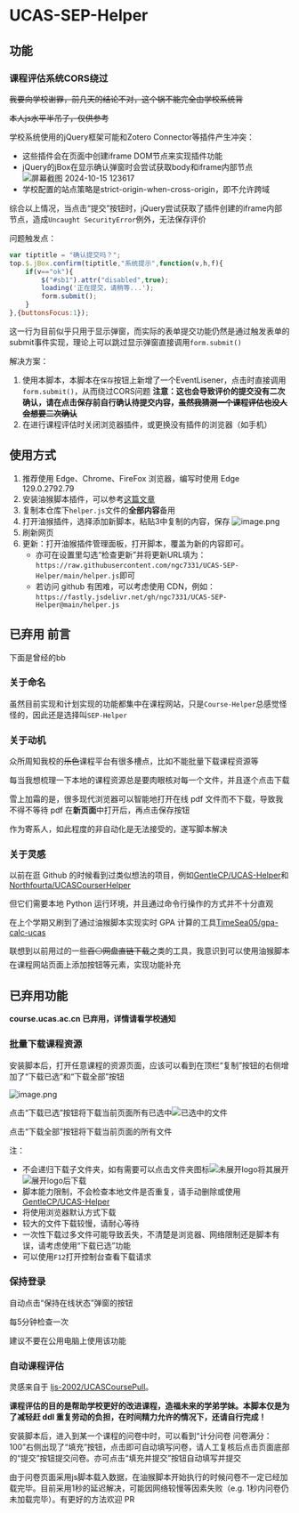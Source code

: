 # UCAS-SEP-Helper
## 功能
### 课程评估系统CORS绕过
~~我要向学校谢罪，前几天的结论不对，这个锅不能完全由学校系统背~~

~~本人js水平半吊子，仅供参考~~

学校系统使用的jQuery框架可能和Zotero Connector等插件产生冲突：
- 这些插件会在页面中创建iframe DOM节点来实现插件功能
- jQuery的jBox在显示确认弹窗时会尝试获取body和iframe内部节点
 ![屏幕截图 2024-10-15 123617](https://github.com/user-attachments/assets/2a43c3b7-61f9-4e9c-b91b-14d71eb8df5c)
- 学校配置的站点策略是strict-origin-when-cross-origin，即不允许跨域

综合以上情况，当点击“提交”按钮时，jQuery尝试获取了插件创建的iframe内部节点，造成`Uncaught SecurityError`例外，无法保存评价

问题触发点：
```javascript
var tiptitle = "确认提交吗？";
top.$.jBox.confirm(tiptitle,"系统提示",function(v,h,f){
	if(v=="ok"){
		$("#sb1").attr("disabled",true);
		loading('正在提交，请稍等...');
		form.submit();
	}
},{buttonsFocus:1});
```

这一行为目前似乎只用于显示弹窗，而实际的表单提交功能仍然是通过触发表单的submit事件实现，理论上可以跳过显示弹窗直接调用`form.submit()`

解决方案：
1. 使用本脚本，本脚本在`保存`按钮上新增了一个EventLisener，点击时直接调用`form.submit()`，从而绕过CORS问题
   **注意：这也会导致评价的提交没有二次确认，请在点击保存前自行确认待提交内容，~~虽然我猜测一个课程评估也没人会想要二次确认~~**
2. 在进行课程评估时关闭浏览器插件，或更换没有插件的浏览器（如手机）

## 使用方式
1. 推荐使用 Edge、Chrome、FireFox 浏览器，编写时使用 Edge 129.0.2792.79
2. 安装油猴脚本插件，可以参考[这篇文章](https://zhuanlan.zhihu.com/p/387251122)
3. 复制本仓库下`helper.js`文件的**全部内容**备用
4. 打开油猴插件，选择添加新脚本，粘贴3中复制的内容，保存
   ![image.png](https://s2.loli.net/2022/12/25/9nRqLoQv3tgJKYd.png)
5. 刷新网页
6. 更新：打开油猴插件管理面板，打开脚本，覆盖为新的内容即可。
   - 亦可在设置里勾选“检查更新”并将更新URL填为：`https://raw.githubusercontent.com/ngc7331/UCAS-SEP-Helper/main/helper.js`即可
   - 若访问 github 有困难，可以考虑使用 CDN，例如：`https://fastly.jsdelivr.net/gh/ngc7331/UCAS-SEP-Helper@main/helper.js`

## **已弃用** 前言
下面是曾经的bb

### 关于命名
虽然目前实现和计划实现的功能都集中在课程网站，只是`Course-Helper`总感觉怪怪的，因此还是选择叫`SEP-Helper`

### 关于动机
众所周知我校的~~乐色~~课程平台有很多槽点，比如不能批量下载课程资源等

每当我想梳理一下本地的课程资源总是要肉眼核对每一个文件，并且逐个点击下载

雪上加霜的是，很多现代浏览器可以智能地打开在线 pdf 文件而不下载，导致我不得不等待 pdf 在**新页面**中打开后，再点击保存按钮

作为寄系人，如此程度的非自动化是无法接受的，遂写脚本解决

### 关于灵感
以前在逛 Github 的时候看到过类似想法的项目，例如[GentleCP/UCAS-Helper](https://github.com/GentleCP/UCAS-Helper)和[Northfourta/UCASCourserHelper](https://github.com/Northfourta/UCASCourserHelper)

但它们需要本地 Python 运行环境，并且通过命令行操作的方式并不十分直观

在上个学期又刷到了通过油猴脚本实现实时 GPA 计算的工具[TimeSea05/gpa-calc-ucas](https://github.com/TimeSea05/gpa-calc-ucas)

联想到以前用过的一些~~百⚪网盘直链下载~~之类的工具，我意识到可以使用油猴脚本在课程网站页面上添加按钮等元素，实现功能补充

## **已弃用**功能

**course.ucas.ac.cn 已弃用，详情请看学校通知**

### 批量下载课程资源
安装脚本后，打开任意课程的资源页面，应该可以看到在顶栏“复制”按钮的右侧增加了“下载已选”和“下载全部”按钮

![image.png](https://s2.loli.net/2022/12/25/HxrjCgBEncW6JeT.png)

点击“下载已选”按钮将下载当前页面所有已选中![已选中](https://s2.loli.net/2022/12/25/eVAGsrNUCndLuYp.png)的文件

点击“下载全部”按钮将下载当前页面的所有文件

注：
- 不会递归下载子文件夹，如有需要可以点击文件夹图标![未展开logo](https://s2.loli.net/2022/12/25/fJvQRTVx8b3anU9.png)将其展开![展开logo](https://s2.loli.net/2022/12/25/YKI1y27ejJcSwFL.png)后下载
- 脚本能力限制，不会检查本地文件是否重复，请手动删除或使用[GentleCP/UCAS-Helper](https://github.com/GentleCP/UCAS-Helper)
- 将使用浏览器默认方式下载
- 较大的文件下载较慢，请耐心等待
- 一次性下载过多文件可能导致丢失，不清楚是浏览器、网络限制还是脚本有误，请考虑使用“下载已选”功能
- 可以使用`F12`打开控制台查看下载请求

### 保持登录
自动点击“保持在线状态”弹窗的按钮

每5分钟检查一次

建议不要在公用电脑上使用该功能

### 自动课程评估
灵感来自于 [ljs-2002/UCASCoursePull](https://github.com/ljs-2002/UCASCoursePull)。

**课程评估的目的是帮助学校更好的改进课程，造福未来的学弟学妹。本脚本仅是为了减轻赶 ddl 重复劳动的负担，在时间精力允许的情况下，还请自行完成！**

安装脚本后，进入到某一个课程的问卷中时，可以看到“计分问卷 问卷满分：100”右侧出现了“填充”按钮，点击即可自动填写问卷，请人工复核后点击页面底部的“提交”按钮提交问卷。亦可点击“填充并提交”按钮自动填写并提交

由于问卷页面采用js脚本载入数据，在油猴脚本开始执行的时候问卷不一定已经加载完毕。目前采用1秒的延迟解决，可能因网络较慢等因素失败（e.g. 1秒内问卷仍未加载完毕）。有更好的方法欢迎 PR
